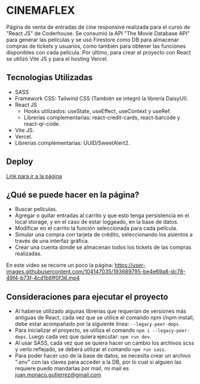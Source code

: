 # CINEMAFLEX

Página de venta de entradas de cine responsive realizada para el curso de "React JS" de Coderhouse. Se consumió la API "The Movie Database API" para generar las películas y se usó Firestore como DB para almacenar compras de tickets y usuarios, como también para obtener las funciones disponibles con cada película. Por último, para crear el proyecto con React se utilizó Vite JS y para el hosting Vercel.

## Tecnologias Utilizadas
- SASS
- Framework CSS: Tailwind CSS (También se integró la librería DaisyUI).
- React JS
  - Hooks utilizados: useState, useEffect, useContext y useRef.
  - Librerías complementarias: react-credit-cards, react-barcode y react-qr-code.
- Vite JS.
- Vercel.
- Librerías complementarias: UUID/SweetAlert2.

## Deploy

[Link para ir a la página](https://cinemaflex.vercel.app/)

## ¿Qué se puede hacer en la página?

- Buscar películas.
- Agregar o quitar entradas al carrito y que esto tenga persistencia en el local storage, y en el caso de estar loggeado, en la base de datos.
- Modificar en el carrito la función seleccionada para cada película.
- Simular una compra con tarjeta de crédito, seleccionando los asientos a través de una interfaz gráfica.
- Crear una cuenta donde se almacenan todos los tickets de las compras realizadas.

En este video se recorre un poco la página:
https://user-images.githubusercontent.com/104147035/193689795-be4e69a8-dc78-49f4-b73f-4cd1b8ff0f36.mp4

## Consideraciones para ejecutar el proyecto
- Al haberse utilizado algunas librerías que requerían de versiones más antiguas de React, cada vez que se utilice el comando npm i/npm install, debe estar acompañado por la siguiente línea: `--legacy-peer-deps`.
- Para inicializar el proyecto, se utiliza el comando `npm i --legacy-peer-deps`. Luego cada vez que quiera ejecutar: `npm run dev`.
- Al usar SASS, cada vez que se quiera hacer un cambio los archivos scss y verlo reflejado, se deberá utilizar el comando `npm run sass`.
- Para poder hacer uso de la base de datos, se necesita crear un archivo ".env" con las claves para acceder a la DB, por lo cual si alguien las requiere puedo mandarlas por mail, mi mail es juan.monaco.gutierrez@gmail.com
